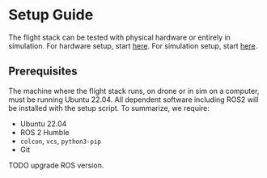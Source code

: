 # Setup Guide

The flight stack can be tested with physical hardware or entirely in simulation. For hardware setup, start [here](drones/index.md). For simulation setup, start [here](simulation/index.md).

## Prerequisites
The machine where the flight stack runs, on drone or in sim on a computer, must be running Ubuntu 22.04. All dependent software including ROS2 will be installed with the setup script. To summarize, we require:

- Ubuntu 22.04
- ROS 2 Humble
- `colcon`, `vcs`, `python3-pip`
- Git

TODO upgrade ROS version.